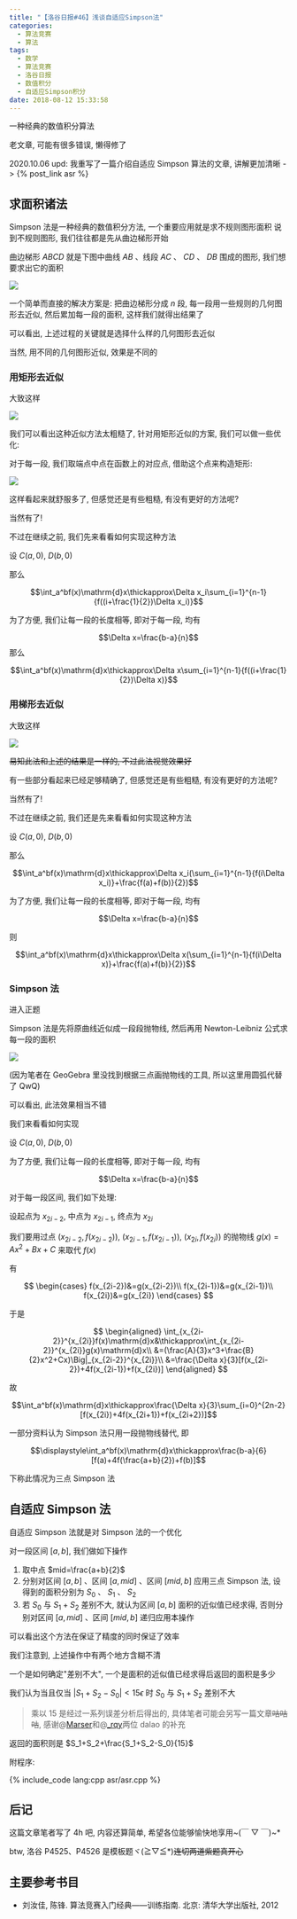 ```yaml
---
title: "【洛谷日报#46】浅谈自适应Simpson法"
categories:
  - 算法竞赛
  - 算法
tags:
  - 数学
  - 算法竞赛
  - 洛谷日报
  - 数值积分
  - 自适应Simpson积分
date: 2018-08-12 15:33:58
---
```


一种经典的数值积分算法

老文章, 可能有很多错误, 懒得修了

2020.10.06 upd: 我重写了一篇介绍自适应 Simpson 算法的文章, 讲解更加清晰 -> {% post_link asr %}

<!--more-->

## 求面积诸法

Simpson 法是一种经典的数值积分方法, 一个重要应用就是求不规则图形面积
说到不规则图形, 我们往往都是先从曲边梯形开始

曲边梯形 $ABCD$ 就是下图中曲线 $AB$ 、线段 $AC$ 、 $CD$ 、 $DB$ 围成的图形, 我们想要求出它的面积

![](1-1.png)

一个简单而直接的解决方案是: 把曲边梯形分成 $n$ 段, 每一段用一些规则的几何图形去近似, 然后累加每一段的面积, 这样我们就得出结果了

可以看出, 上述过程的关键就是选择什么样的几何图形去近似

当然, 用不同的几何图形近似, 效果是不同的

### 用矩形去近似

大致这样

![](1-2.png)

我们可以看出这种近似方法太粗糙了, 针对用矩形近似的方案, 我们可以做一些优化:

对于每一段, 我们取端点中点在函数上的对应点, 借助这个点来构造矩形:

![](1-3.png)

这样看起来就舒服多了, 但感觉还是有些粗糙, 有没有更好的方法呢?

当然有了!

不过在继续之前, 我们先来看看如何实现这种方法

设 $C(a,0)$, $D(b,0)$

那么

$$\int_a^bf(x)\mathrm{d}x\thickapprox\Delta x_i\sum_{i=1}^{n-1}{f((i+\frac{1}{2})\Delta x_i)}$$

为了方便, 我们让每一段的长度相等, 即对于每一段, 均有

$$\Delta x=\frac{b-a}{n}$$
那么

$$\int_a^bf(x)\mathrm{d}x\thickapprox\Delta x\sum_{i=1}^{n-1}{f((i+\frac{1}{2})\Delta x)}$$

### 用梯形去近似

大致这样

![](1-4.png)

~~易知此法和上述的结果是一样的, 不过此法视觉效果好~~

有一些部分看起来已经足够精确了, 但感觉还是有些粗糙, 有没有更好的方法呢?

当然有了!

不过在继续之前, 我们还是先来看看如何实现这种方法

设 $C(a,0)$, $D(b,0)$

那么

$$\int_a^bf(x)\mathrm{d}x\thickapprox\Delta x_i(\sum_{i=1}^{n-1}{f(i\Delta x_i)}+\frac{f(a)+f(b)}{2})$$

为了方便, 我们让每一段的长度相等, 即对于每一段, 均有

$$\Delta x=\frac{b-a}{n}$$

则

$$\int_a^bf(x)\mathrm{d}x\thickapprox\Delta x(\sum_{i=1}^{n-1}{f(i\Delta x)}+\frac{f(a)+f(b)}{2})$$

### Simpson 法

进入正题

Simpson 法是先将原曲线近似成一段段抛物线, 然后再用 Newton-Leibniz 公式求每一段的面积

![](1-5.png)

(因为笔者在 GeoGebra 里没找到根据三点画抛物线的工具, 所以这里用圆弧代替了 QwQ)

可以看出, 此法效果相当不错

我们来看看如何实现

设 $C(a,0)$, $D(b,0)$

为了方便, 我们让每一段的长度相等, 即对于每一段, 均有

$$\Delta x=\frac{b-a}{n}$$

对于每一段区间, 我们如下处理:

设起点为 $x_{2i-2}$, 中点为 $x_{2i-1}$, 终点为 $x_{2i}$

我们要用过点 $(x_{2i-2},f(x_{2i-2}))$, $(x_{2i-1},f(x_{2i-1}))$, $(x_{2i},f(x_{2i}))$ 的抛物线 $g(x)=Ax^2+Bx+C$ 来取代 $f(x)$

有

$$
\begin{cases}
  f(x_{2i-2})&=g(x_{2i-2})\\
  f(x_{2i-1})&=g(x_{2i-1})\\
  f(x_{2i})&=g(x_{2i})
\end{cases}
$$

于是

$$
\begin{aligned}
  \int_{x_{2i-2}}^{x_{2i}}f(x)\mathrm{d}x&\thickapprox\int_{x_{2i-2}}^{x_{2i}}g(x)\mathrm{d}x\\
  &=(\frac{A}{3}x^3+\frac{B}{2}x^2+Cx)\Big|_{x_{2i-2}}^{x_{2i}}\\
  &=\frac{\Delta x}{3}[f(x_{2i-2})+4f(x_{2i-1})+f(x_{2i})]
\end{aligned}
$$

故

$$\int_a^bf(x)\mathrm{d}x\thickapprox\frac{\Delta x}{3}\sum_{i=0}^{2n-2}[f(x_{2i})+4f(x_{2i+1})+f(x_{2i+2})]$$

一部分资料认为 Simpson 法只用一段抛物线替代, 即

$$\displaystyle\int_a^bf(x)\mathrm{d}x\thickapprox\frac{b-a}{6}[f(a)+4f(\frac{a+b}{2})+f(b)]$$

下称此情况为三点 Simpson 法

## 自适应 Simpson 法

自适应 Simpson 法就是对 Simpson 法的一个优化

对一段区间 $[a,b]$, 我们做如下操作

1. 取中点 $mid=\frac{a+b}{2}$
1. 分别对区间 $[a,b]$ 、区间 $[a,mid]$ 、区间 $[mid,b]$ 应用三点 Simpson 法, 设得到的面积分别为 $S_0$ 、 $S_1$ 、 $S_2$
1. 若 $S_0$ 与 $S_1+S_2$ 差别不大, 就认为区间 $[a,b]$ 面积的近似值已经求得, 否则分别对区间 $[a,mid]$ 、区间 $[mid,b]$ 递归应用本操作

可以看出这个方法在保证了精度的同时保证了效率

我们注意到, 上述操作中有两个地方含糊不清

一个是如何确定"差别不大", 一个是面积的近似值已经求得后返回的面积是多少

我们认为当且仅当 $|S_1+S_2-S_0|<15\epsilon$ 时 $S_0$ 与 $S_1+S_2$ 差别不大

> 乘以 $15$ 是经过一系列误差分析后得出的, 具体笔者可能会另写一篇文章~~咕咕咕~~, 感谢@[Marser](https://www.luogu.org/space/show?uid=17930)和@[\_rqy](https://www.luogu.org/space/show?uid=7868)两位 dalao 的补充

返回的面积则是 $S_1+S_2+\frac{S_1+S_2-S_0}{15}$

附程序:

{% include_code lang:cpp asr/asr.cpp %}

## 后记

这篇文章笔者写了 4h 吧, 内容还算简单, 希望各位能够愉快地享用~(￣ ▽ ￣)~\*

btw, 洛谷 P4525、P4526 是模板题ヾ(≧▽≦\*)~~连切两道紫题真开心~~

## 主要参考书目

- 刘汝佳, 陈锋. 算法竞赛入门经典——训练指南. 北京: 清华大学出版社, 2012
